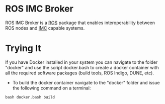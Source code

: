 # ROS IMC Broker

ROS IMC Broker is a [ROS](http://www.ros.org/) package that enables
interoperability between ROS nodes and [IMC](https://github.com/LSTS/imc)
capable systems.

Trying It
=========

If you have Docker installed in your system you can navigate to the folder
"docker" and use the script docker.bash to create a docker container with
all the required software packages (build tools, ROS Indigo, DUNE, etc).

* To build the docker container navigate to the "docker" folder and issue
  the following command on a terminal:

```
bash docker.bash build
```
